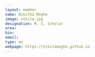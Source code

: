 ```yaml
---
layout: member
name: Nikitha Moghe
image: nikita.jpg
designation: M. S. Scholar
area:
bio:
email:
type: ms
webpage: https://nikitamoghe.github.io
---
```

